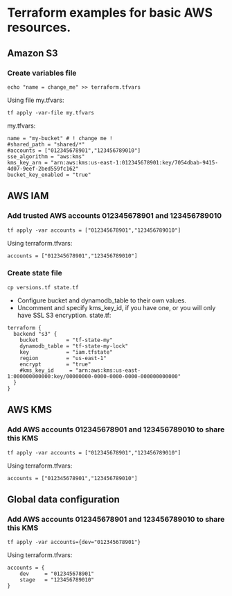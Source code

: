# Terraform examples for basic AWS resources.

## Amazon S3

### Create variables file
```shell
echo "name = change_me" >> terraform.tfvars
```

Using file my.tfvars:
```shell
tf apply -var-file my.tfvars
```
my.tfvars:
```hcl
name = "my-bucket" # ! change me !
#shared_path = "shared/*"
#accounts = ["012345678901","123456789010"]
sse_algorithm = "aws:kms"
kms_key_arn = "arn:aws:kms:us-east-1:012345678901:key/7054dbab-9415-4d07-9eef-2bed559fc162"
bucket_key_enabled = "true"
```


## AWS IAM

### Add trusted AWS accounts 012345678901 and 123456789010
```shell
tf apply -var accounts = ["012345678901","123456789010"]
```
Using terraform.tfvars:
```hcl
accounts = ["012345678901","123456789010"]
```

### Create state file
```shell
cp versions.tf state.tf
```
* Configure bucket and dynamodb_table to their own values.
* Uncomment and specify kms_key_id, if you have one, or you will only have SSL S3 encryption.
state.tf:
```hcl
terraform {
  backend "s3" {
    bucket         = "tf-state-my"
    dynamodb_table = "tf-state-my-lock"
    key            = "iam.tfstate"
    region         = "us-east-1"
    encrypt        = "true"
    #kms_key_id     = "arn:aws:kms:us-east-1:000000000000:key/00000000-0000-0000-0000-000000000000"
  }
}
```


## AWS KMS

### Add AWS accounts 012345678901 and 123456789010 to share this KMS
```shell
tf apply -var accounts = ["012345678901","123456789010"]
```
Using terraform.tfvars:
```hcl
accounts = ["012345678901","123456789010"]
```


## Global data configuration

### Add AWS accounts 012345678901 and 123456789010 to share this KMS
```shell
tf apply -var accounts={dev="012345678901"}
```
Using terraform.tfvars:
```hcl
accounts = {
    dev     = "012345678901"
    stage   = "123456789010"
}
```
